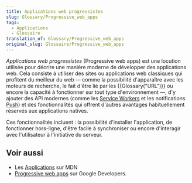 ```yaml
---
title: Applications web progressistes
slug: Glossary/Progressive_web_apps
tags:
  - Applications
  - Glossaire
translation_of: Glossary/Progressive_web_apps
original_slug: Glossaire/Progressive_web_apps
---
```

_Applications web progressistes_ (Progressive web apps) est une locution utilisée pour décrire une manière moderne de développer des applications web. Cela consiste à utiliser des sites ou applications web classiques qui profitent du meilleur du web — comme la possibilité d'apparaître avec les moteurs de recherche, le fait d'être lié par les {{Glossary("URL")}} ou encore la capacité à fonctionner sur tout type d'environnement —, d'y ajouter des API modernes (comme les [Service Workers](/fr/docs/Web/API/Service_Worker_API) et les notifications [Push](/fr/docs/Web/API/Push_API)) et des fonctionnalités qui offrent d'autres avantages habituellement réservés aux applications natives.

Ces fonctionnalités incluent : la possibilité d'installer l'application, de fonctionner hors-ligne, d'être facile à synchroniser ou encore d'interagir avec l'utilisateur à l'initiative du serveur.

## Voir aussi

- Les [Applications](/fr/Apps) sur MDN
- [Progressive web apps](https://developers.google.com/web/progressive-web-apps) sur Google Developers.
